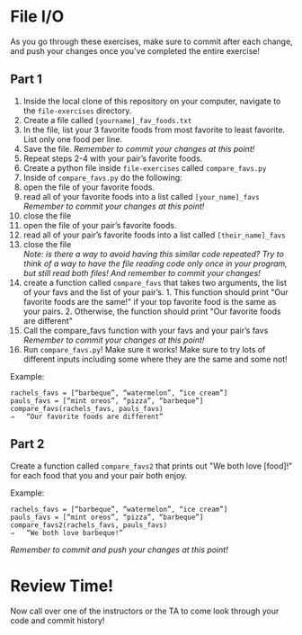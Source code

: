 # File I/O

As you go through these exercises, make sure to commit after each change, and push your changes once you've completed the entire exercise!

## Part 1

1. Inside the local clone of this repository on your computer, navigate to the `file-exercises` directory.
2. Create a file called `[yourname]_fav_foods.txt`
3. In the file, list your 3 favorite foods from most favorite to least favorite. List only one food per line. 
5. Save the file.
*Remember to commit your changes at this point!*
4. Repeat steps 2-4 with your pair’s favorite foods.
6. Create a python file inside `file-exercises` called `compare_favs.py`
7. Inside of `compare_favs.py` do the following:
  1. open the file of your favorite foods.
  2. read all of your favorite foods into a list called `[your_name]_favs` <br>  *Remember to commit your changes at this point!*
  3. close the file
  4. open the file of your pair’s favorite foods.
  5. read all of your pair’s favorite foods into a list called `[their_name]_favs` 
  6. close the file <br> *Note: is there a way to avoid having this similar code repeated?  Try to think of a way to have the file reading code only once in your program, but still read both files! And remember to commit your changes!*
  7. create a function called `compare_favs` that takes two arguments, the list of your favs and the list of your pair’s. 
    1. This function should print "Our favorite foods are the same!" if your top favorite food is the same as your pairs.
    2. Otherwise, the function should print "Our favorite foods are different"
  8. Call the compare_favs function with your favs and your pair’s favs <br>*Remember to commit your changes at this point!*
9. Run `compare_favs.py`! Make sure it works!  Make sure to try lots of different inputs including some where they are the same and some not!

Example:
```
rachels_favs = [“barbeque”, “watermelon”, “ice cream”]
pauls_favs = [“mint oreos”, “pizza”, “barbeque”]
compare_favs(rachels_favs, pauls_favs)
⇒	“Our favorite foods are different”
```

## Part 2
Create a function called `compare_favs2` that prints out "We both love [food]!" for each food that you and your pair both enjoy.

Example:
```
rachels_favs = [“barbeque”, “watermelon”, “ice cream”]
pauls_favs = [“mint oreos”, “pizza”, “barbeque”]
compare_favs2(rachels_favs, pauls_favs)
⇒	“We both love barbeque!”
```
*Remember to commit and push your changes at this point!*

# Review Time!

Now call over one of the instructors or the TA to come look through your code and commit history! 
